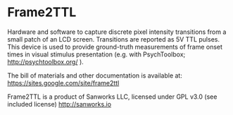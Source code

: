 # Frame2TTL
Hardware and software to capture discrete pixel intensity transitions from a small patch of an LCD screen. Transitions are reported as 5V TTL pulses. This device is used to provide ground-truth measurements of frame onset times in visual stimulus presentation (e.g. with PsychToolbox; http://psychtoolbox.org/ ).

The bill of materials and other documentation is available at:
https://sites.google.com/site/frame2ttl

Frame2TTL is a product of Sanworks LLC, licensed under GPL v3.0 (see included license)
http://sanworks.io
